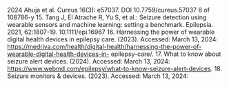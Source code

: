 2024 Ahuja et al. Cureus 16(3): e57037. DOI 10.7759/cureus.57037 8 of 108786-y
15. Tang J, El Atrache R, Yu S, et al.: Seizure detection using wearable sensors and machine learning: setting a
benchmark. Epilepsia. 2021, 62:1807-19. 10.1111/epi.16967
16. Harnessing the power of wearable digital health devices in epilepsy care. (2023). Accessed: March 13, 2024:
https://medriva.com/health/digital-health/harnessing-the-power-of-wearable-digital-health-devices-in-
epilepsy-care/.
17. What to know about seizure alert devices. (2024). Accessed: March 13, 2024:
https://www.webmd.com/epilepsy/what-to-know-seizure-alert-devices.
18. Seizure monitors & devices. (2023). Accessed: March 13, 2024: